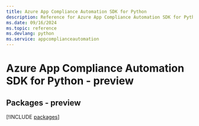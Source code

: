 ```yaml
---
title: Azure App Compliance Automation SDK for Python
description: Reference for Azure App Compliance Automation SDK for Python
ms.date: 09/16/2024
ms.topic: reference
ms.devlang: python
ms.service: appcomplianceautomation
---
```

# Azure App Compliance Automation SDK for Python - preview
## Packages - preview
[!INCLUDE [packages](app-compliance-automation-index.md)]
